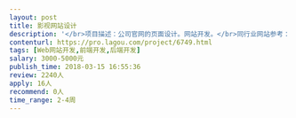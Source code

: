 ```yaml
---                
layout: post       
title: 影视网站设计           
description: '</br>项目描述：公司官网的页面设计。网站开发。</br>同行业网站参考：https://cv.ergengtv.com/</br>http://gdh-ad.com/about.html</br>'     
contenturl: https://pro.lagou.com/project/6749.html      
tags: [Web网站开发,前端开发,后端开发]            
salary: 3000-5000元          
publish_time: 2018-03-15 16:55:36         
review: 2240人                   
apply: 16人                   
recommend: 0人                   
time_range: 2-4周              
---                 
```

